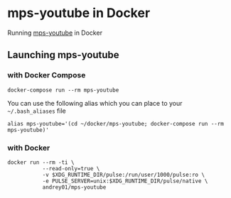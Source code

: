 # mps-youtube in Docker

Running [mps-youtube](https://github.com/mps-youtube/mps-youtube) in Docker


## Launching mps-youtube

### with Docker Compose

```
docker-compose run --rm mps-youtube
```

You can use the following alias which you can place to your `~/.bash_aliases` file

```
alias mps-youtube='(cd ~/docker/mps-youtube; docker-compose run --rm mps-youtube)'
```

### with Docker

```
docker run --rm -ti \
           --read-only=true \
           -v $XDG_RUNTIME_DIR/pulse:/run/user/1000/pulse:ro \
           -e PULSE_SERVER=unix:$XDG_RUNTIME_DIR/pulse/native \
           andrey01/mps-youtube
```
